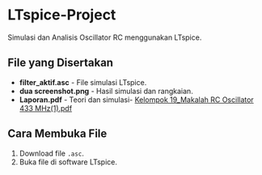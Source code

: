 # LTspice-Project
Simulasi dan Analisis Oscillator RC menggunakan LTspice.



## File yang Disertakan
- **filter_aktif.asc** - File simulasi LTspice.
- **dua screenshot.png** - Hasil simulasi dan rangkaian.
- **Laporan.pdf** - Teori dan simulasi- [Kelompok 19_Makalah RC Oscillator 433 MHz(1).pdf ](https://github.com/wilky8333/electronics_circuit/blob/main/Kelompok%2019_Makalah%20RC%20Oscillator%20433%20MHz(1).pdf
)

## Cara Membuka File
1. Download file `.asc`.
2. Buka file di software LTspice.
